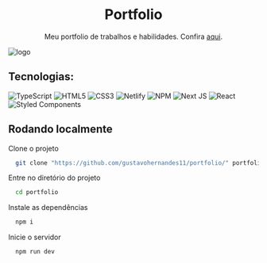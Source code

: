 <h1 align="center">Portfolio</h1>
<p align="center"> Meu portfolio de trabalhos e habilidades. Confira <a href="https://gustavohernandes.netlify.app">aqui</a>.</p>

![logo](https://user-images.githubusercontent.com/66632840/186479290-6d1c2687-e755-411a-bb67-7b8d0504baf2.png)

## Tecnologias:

![TypeScript](https://img.shields.io/badge/typescript-%23007ACC.svg?style=for-the-badge&logo=typescript&logoColor=white)
![HTML5](https://img.shields.io/badge/html5-%23E34F26.svg?style=for-the-badge&logo=html5&logoColor=white)
![CSS3](https://img.shields.io/badge/css3-%231572B6.svg?style=for-the-badge&logo=css3&logoColor=white)
![Netlify](https://img.shields.io/badge/netlify-%23000000.svg?style=for-the-badge&logo=netlify&logoColor=#00C7B7)
![NPM](https://img.shields.io/badge/NPM-%23000000.svg?style=for-the-badge&logo=npm&logoColor=white)
![Next JS](https://img.shields.io/badge/Next-black?style=for-the-badge&logo=next.js&logoColor=white)
![React](https://img.shields.io/badge/react-%2320232a.svg?style=for-the-badge&logo=react&logoColor=%2361DAFB)
![Styled Components](https://img.shields.io/badge/styled--components-DB7093?style=for-the-badge&logo=styled-components&logoColor=white)

## Rodando localmente

Clone o projeto

```bash
  git clone "https://github.com/gustavohernandes11/portfolio/" portfolio
```

Entre no diretório do projeto

```bash
  cd portfolio
```

Instale as dependências

```bash
  npm i
```

Inicie o servidor

```bash
  npm run dev
```
